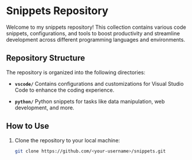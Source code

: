 # Snippets Repository

Welcome to my snippets repository! This collection contains various code snippets, configurations, and tools to boost productivity and streamline development across different programming languages and environments.

## Repository Structure

The repository is organized into the following directories:

- **`vscode/`**
  Contains configurations and customizations for Visual Studio Code to enhance the coding experience.

- **`python/`**
  Python snippets for tasks like data manipulation, web development, and more.

## How to Use

1. Clone the repository to your local machine:
   ```bash
   git clone https://github.com/<your-username>/snippets.git
